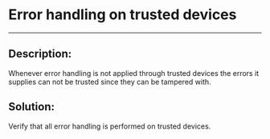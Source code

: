 # Error handling on trusted devices
-------

## Description:

Whenever error handling is not applied through trusted devices the errors it supplies can
not be trusted since they can be tampered with.


## Solution:

Verify that all error handling is performed on trusted devices.
